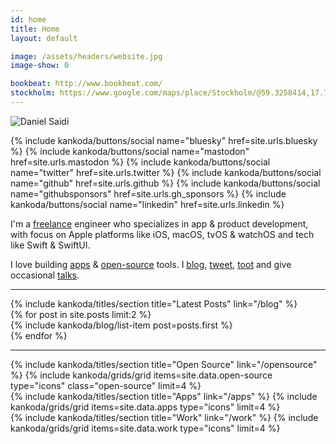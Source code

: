 ```yaml
---
id: home
title: Home
layout: default

image: /assets/headers/website.jpg
image-show: 0

bookbeat: http://www.bookbeat.com/
stockholm: https://www.google.com/maps/place/Stockholm/@59.3258414,17.70188,10z/data=!3m1!4b1!4m5!3m4!1s0x465f763119640bcb:0xa80d27d3679d7766!8m2!3d59.3293235!4d18.0685808
---
```


<div class="home-content paper">
  <main class="page-content" aria-label="Content">
  <section>
        <img class="avatar" src="/assets/avatar.jpg" alt="Daniel Saidi" />
        <div class="social-buttons">
          <p>
            {% include kankoda/buttons/social name="bluesky" href=site.urls.bluesky %}
            {% include kankoda/buttons/social name="mastodon" href=site.urls.mastodon %}
            {% include kankoda/buttons/social name="twitter" href=site.urls.twitter %}
            {% include kankoda/buttons/social name="github" href=site.urls.github %}
            {% include kankoda/buttons/social name="githubsponsors" href=site.urls.gh_sponsors %}
            {% include kankoda/buttons/social name="linkedin" href=site.urls.linkedin %}
          </p>
        </div>
        <div>
          <p>
            I'm a <a href="work">freelance</a> engineer who specializes in app & product development, with focus on Apple platforms like iOS, macOS, tvOS & watchOS and tech like Swift & SwiftUI.
          </p>
          <p>
            I love building <a href="apps">apps</a> & <a href="opensource">open-source</a> tools. I <a href="blog">blog</a>, <a href="{{site.urls.twitter}}">tweet</a>, <a href="{{site.urls.mastodon}}">toot</a> and give occasional <a href="talks">talks</a>.
          </p>
        </div>
      </section>
      <hr />
      <section>
        {% include kankoda/titles/section title="Latest Posts" link="/blog" %}
        <div class="home blog grid">
          {% for post in site.posts limit:2 %}
          <div>
            {% include kankoda/blog/list-item post=posts.first %}
          </div>
          {% endfor %}
        </div>
      </section>
      <hr />
      <section class="opensource">
        {% include kankoda/titles/section title="Open Source" link="/opensource" %}
        {% include kankoda/grids/grid items=site.data.open-source type="icons" class="open-source" limit=4 %}
      </section>
      <section class="apps">
        {% include kankoda/titles/section title="Apps" link="/apps" %}
        {% include kankoda/grids/grid items=site.data.apps type="icons" limit=4 %}
      </section>
      <section class="work">
        {% include kankoda/titles/section title="Work" link="/work" %}
        {% include kankoda/grids/grid items=site.data.work type="icons" limit=4 %}
      </section>
  </main>
</div>